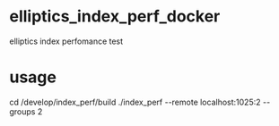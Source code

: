 # elliptics_index_perf_docker

elliptics index perfomance test

# usage
cd /develop/index_perf/build
./index_perf --remote localhost:1025:2 --groups 2
